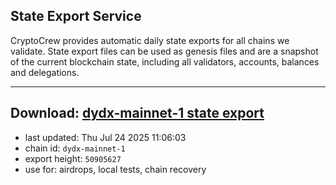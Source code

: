 ## State Export Service
CryptoCrew provides automatic daily state exports for all chains we validate. State export files can be used as genesis files and are a snapshot of the current blockchain state, including all validators, accounts, balances and delegations.

---
**Download: [dydx-mainnet-1 state export](https://dl-tyo.ccvalidators.com/SERVICE/dydx/dydx-mainnet-1_export_50905627.json)**
---

- last updated: Thu Jul 24 2025 11:06:03
- chain id: `dydx-mainnet-1`
- export height: `50905627`
- use for: airdrops, local tests, chain recovery
